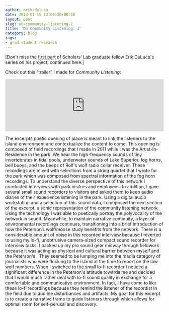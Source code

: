 ```yaml
---
author: erik-deluca
date: 2014-01-15 12:05:30+00:00
layout: post
slug: on-community-listening-2
title: 'On Community Listening: 2'
category: blog
tags:
- grad student research
---
```


[Don't miss the [first part](https://scholarslab.org/digital-humanities/on-community-listening-1/) of Scholars' Lab graduate fellow Erik DeLuca's series on his project, continued here.]

Check out this “trailer” I made for _Community Listening_:

<iframe width="100%" height="166" scrolling="no" frameborder="no" src="https://w.soundcloud.com/player?url=http%3A%2F%2Fapi.soundcloud.com%2Ftracks%2F119822657&amp;visual=true&amp;color=ff6600&amp;auto_play=false&amp;show_artwork=true"></iframe>

The excerpts poetic opening of place is meant to link the listeners to the island environment and contextualize the content to come. This opening is composed of field recordings that I made in 2011 while I was the Artist-In-Residence in the park. We hear the high-frequency sounds of tiny invertebrates in tidal pools, underwater sounds of Lake Superior, fog horns, bell buoys, and the beeps of Rolf's wolf radio collar receiver. These recordings are mixed with selections from a string quartet that I wrote for the park which was composed from spectral information of the fog horn recordings. To understand the diverse perspective of this network I conducted interviews with park visitors and employees. In addition, I gave several small sound recorders to visitors and asked them to keep audio diaries of their experience listening in the park. Using a digital audio workstation and a selection of this sound data, I composed the next section of the excerpt, a sonic representation of the community listening network. Using the technology I was able to poetically portray the polyvocality of the network in sound. Meanwhile, to maintain narrative continuity, a layer of environmental recordings continues, transitioning into a brief introduction of how the Peterson’s wolf/moose study benefits from the network. There is a considerable amount of noise in this recorded interview because I reverted to using my lo-fi, unobtrusive camera-sized compact sound recorder for interview tasks. I packed up my pro sound gear midway through fieldwork because it was acting as physical and cultural barrier between myself and the Peterson's.  They seemed to be lumping me into the media category of journalists who were flocking to the island at the time to report on the low wolf numbers. When I switched to the small lo-fi recorder I noticed a significant difference in the Peterson's attitude towards me and decided that I would much rather deal with lo-fi sound quality in exchange for a comfortable and communicative environment. In fact, I have come to like these lo-fi recordings because they remind the listener of the recordist in the field due to audible disturbances and artifacts. My goal for this excerpt is to create a narrative frame to guide listeners through which allows for optimal room for self-perusal and discovery.
